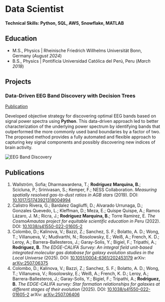 # Data Scientist

#### Technical Skills: Python, SQL, AWS, Snowflake, MATLAB

## Education					       		
- M.S., Physics	| Rheinische Friedrich Willhelms Universität Bonn, Germany (_August 2024_)	 			        		
- B.S., Physics | Pontificia Universidad Católica del Perú, Peru (_March 2018_)

## Projects
### Data-Driven EEG Band Discovery with Decision Trees
[Publication](https://www.mdpi.com/1424-8220/22/8/3048)

Developed objective strategy for discovering optimal EEG bands based on signal power spectra using **Python**. This data-driven approach led to better characterization of the underlying power spectrum by identifying bands that outperformed the more commonly used band boundaries by a factor of two. The proposed method provides a fully automated and flexible approach to capturing key signal components and possibly discovering new indices of brain activity.

![EEG Band Discovery](/assets/img/eeg_band_discovery.jpeg)

## Publications
1. Wallström, Sofia; Dharmawardena, T.; **Rodríguez Marquina, B.**; Scicluna, P.; Srinivasan, S.; Kemper, F.; NESS Collaboration. _Measuring spatially resolved gas-to-dust ratios in AGB stars_ (2019). DOI: [10.1017/S1743921318004994](https://www.cambridge.org/core/journals/proceedings-of-the-international-astronomical-union/article/measuring-spatially-resolved-gastodust-ratios-in-agb-stars/735E39DA4DD01597A73FA2A077F06475)
2. Calistro Rivera, G.; Bardalez Gagliuffi, D.; Alvarado Urrunaga, D.; Gonzales Quevedo, L.; Kleffman, D.; Meza, E.; Quispe Quispe, A.; Ramos Lázaro, J. M.; Ricra, J.; **Rodríguez Marquina, B.**; Torre Ramirez, E. _The CosmoAmautas project for equitable scientific education in Peru_ (2022). DOI: [10.1038/s41550-022-01605-2](https://www.nature.com/articles/s41550-022-01605-2)
3. Colombo, D.; Kalinova, V.; Bazzi, Z.; Sanchez, S. F.; Bolatto, A. D.; Wong, T.; Villanueva, V.; Mudivarthi, N.; Rosolowsky, E.; Weiß, A.; French, K. D.; Leroy, A.; Barrera-Ballesteros, J.; Garay-Solis, Y.; Bigiel, F.; Tripathi, A.; **Rodriguez, B.** _The EDGE-CALIFA Survey: An integral field unit-based integrated molecular gas database for galaxy evolution studies in the Local Universe_ (2025). DOI: [10.1051/0004-6361/202453179](https://www.aanda.org/articles/aa/full_html/2025/07/aa53179-24/aa53179-24.html) arXiv: [arXiv:2507.06375](https://arxiv.org/abs/2507.06375)
4. Colombo, D.; Kalinova, V.; Bazzi, Z.; Sanchez, S. F.; Bolatto, A. D.; Wong, T.; Villanueva, V.; Rosolowsky, E.; Weiß, A.; French, K. D.; Leroy, A.; Barrera-Ballesteros, J.; Garay-Solis, Y.; Bigiel, F.; Tripathi, A.; **Rodriguez, B.** _The EDGE-CALIFA survey: Star formation relationships for galaxies at different stages of their evolution_ (2025). DOI: [10.1038/s41550-022-01605-2](https://www.aanda.org/articles/aa/full_html/2025/07/aa53217-24/aa53217-24.html) arXiv: [arXiv:2507.06406](https://arxiv.org/abs/2507.06406)
